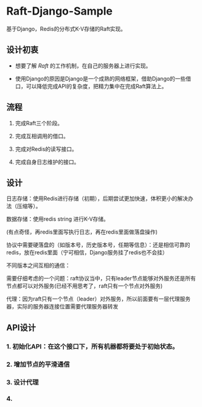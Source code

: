 # Raft-Django-Sample


基于Django，Redis的分布式K-V存储的Raft实现。

## 设计初衷

* 想要了解 *Raft* 的工作机制，在自己的服务器上进行实现。

* 使用Django的原因是Django是一个成熟的网络框架，借助Django的一些借口，可以降低完成API的复杂度，把精力集中在完成Raft算法上。

## 流程

1. 完成Raft三个阶段。

2. 完成互相调用的借口。

3. 完成对Redis的读写接口。

4. 完成自身日志维护的接口。


## 设计

日志存储：使用Redis进行存储（初期），后期尝试更加快速，体积更小的解决办法（压缩等）。

数据存储：使用redis string 进行K-V存储。

(有点奇怪，再redis里面写执行日志，再在redis里面做落盘操作)

协议中需要硬落盘的（如版本号，历史版本号，任期等信息）：还是相信可靠的redis，放在redis里面（宁可相信，Django服务挂了redis也不会挂）

不同版本之间互相的通信：

需要仔细考虑的一个问题：raft协议当中，只有leader节点能够对外服务还是所有节点都可以对外服务(已经不用思考了，raft只有一个节点对外服务)

代理：因为raft只有一个节点（leader）对外服务，所以前面要有一层代理服务器，实际的服务器连接位置需要代理服务器转发


## API设计

### 1. 初始化API：在这个接口下，所有机器都将要处于初始状态。

### 2. 增加节点的平滑通信

### 3. 设计代理

### 4. 